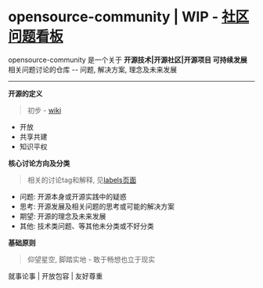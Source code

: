 # opensource-community | WIP - [社区问题看板](https://github.com/users/Sunrisepeak/projects/14)

opensource-community 是一个关于 **开源技术|开源社区|开源项目 可持续发展** 相关问题讨论的仓库 -- 问题, 解决方案, 理念及未来发展

---

**开源的定义**

> 初步 - [wiki](https://en.wikipedia.org/wiki/Open_source)

- 开放
- 共享共建
- 知识平权

**核心讨论方向及分类**

> 相关的讨论tag和解释, 见[labels页面](https://github.com/Sunrisepeak/opensource-community/issues/labels)

- 问题: 开源本身或开源实践中的疑惑
- 思考: 开源发展及相关问题的思考或可能的解决方案
- 期望: 开源的理念及未来发展
- 其他: 技术类问题、等其他未分类或不好分类

**基础原则**

> 仰望星空, 脚踏实地 - 敢于畅想也立于现实

 就事论事 | 开放包容 | 友好尊重

